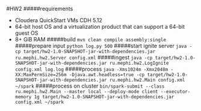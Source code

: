 #HW2
#####requirements
- Cloudera QuickStart VMs CDH 5.12
- 64-bit host OS and a virtualization product that can support a 64-bit guest OS
- 8+ GiB RAM
#####build
`mvn clean compile assembly:single`
#####prepare input
`python log.py 500`
#####start ignite server
`java -cp target/hw2-1.0-SNAPSHOT-jar-with-dependencies.jar ru.mephi.hw2.Server config.xml`
#####ingest
`java -cp target/hw2-1.0-SNAPSHOT-jar-with-dependencies.jar ru.mephi.hw2.LogIgnite config.xml log.log`
#####process
`java -Xms1024m -Xmx2048m -XX:MaxPermSize=256m -Djava.awt.headless=true -cp target/hw2-1.0-SNAPSHOT-jar-with-dependencies.jar ru.mephi.hw2.Main config.xml ~/spark`
#####process on cluster
`bin/spark-submit --class ru.mephi.hw2.Main --master local --deploy-mode client --executor-memory 1g target/hw2-1.0-SNAPSHOT-jar-with-dependencies.jar config.xml ~/spark`